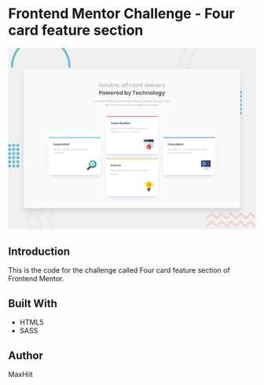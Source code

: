 # Frontend Mentor Challenge - Four card feature section

![Design preview for the Four card feature section coding challenge](./design/desktop-preview.jpg)

## Introduction

This is the code for the challenge called Four card feature section of Frontend Mentor.

## Built With

- HTML5
- SASS

## Author

MaxHiit

